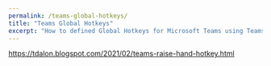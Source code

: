 ```yaml
---
permalink: /teams-global-hotkeys/
title: "Teams Global Hotkeys"
excerpt: "How to defined Global Hotkeys for Microsoft Teams using Teams Shortcuts."
---
```


https://tdalon.blogspot.com/2021/02/teams-raise-hand-hotkey.html
